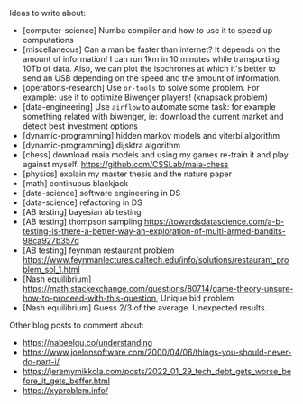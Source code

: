 Ideas to write about:
- [computer-science] Numba compiler and how to use it to speed up computations
- [miscellaneous] Can a man be faster than internet? It depends on the amount of information! I can run 1km in 10 minutes while transporting 10Tb of data. Also, we can plot the isochrones at which it's better to send an USB depending on the speed and the amount of information.
- [operations-research] Use `or-tools` to solve some problem. For example: use it to optimize Biwenger players! (knapsack problem)
- [data-engineering] Use `airflow` to automate some task: for example something related with biwenger, ie: download the current market and detect best investment options
- [dynamic-programming] hidden markov models and viterbi algorithm
- [dynamic-programming] dijsktra algorithm
- [chess] download maia models and using my games re-train it and play against myself. https://github.com/CSSLab/maia-chess
- [physics] explain my master thesis and the nature paper
- [math] continuous blackjack
- [data-science] software engineering in DS 
- [data-science] refactoring in DS
- [AB testing] bayesian ab testing
- [AB testing] thompson sampling https://towardsdatascience.com/a-b-testing-is-there-a-better-way-an-exploration-of-multi-armed-bandits-98ca927b357d
- [AB testing] feynman restaurant problem https://www.feynmanlectures.caltech.edu/info/solutions/restaurant_problem_sol_1.html
- [Nash equilibrium] https://math.stackexchange.com/questions/80714/game-theory-unsure-how-to-proceed-with-this-question, Unique bid problem
- [Nash equilibrium] Guess 2/3 of the average. Unexpected results.

Other blog posts to comment about:
- https://nabeelqu.co/understanding
- https://www.joelonsoftware.com/2000/04/06/things-you-should-never-do-part-i/
- https://jeremymikkola.com/posts/2022_01_29_tech_debt_gets_worse_before_it_gets_beffer.html
- https://xyproblem.info/
